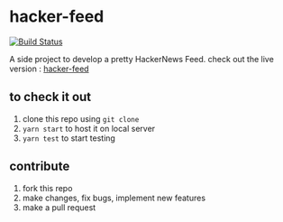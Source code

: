 # hacker-feed

[![Build Status](https://travis-ci.com/skywalker212/hacker-feed.svg?branch=master)](https://travis-ci.com/skywalker212/hacker-feed)

A side project to develop a pretty HackerNews Feed. check out the live version : [hacker-feed](https://hacker-feed.herokuapp.com/)

## to check it out

1. clone this repo using ```git clone```
2. ```yarn start``` to host it on local server
3. ```yarn test``` to start testing

## contribute

1. fork this repo
2. make changes, fix bugs, implement new features
3. make a pull request
